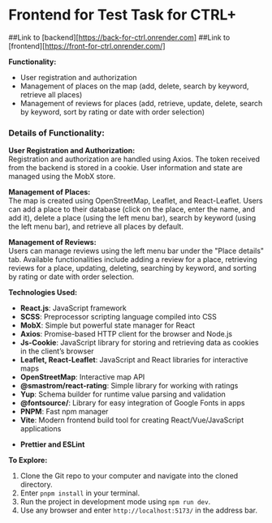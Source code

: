 # Frontend for Test Task for CTRL+

##Link to [backend][https://back-for-ctrl.onrender.com]
##Link to [frontend][https://front-for-ctrl.onrender.com/]

**Functionality:**  
- User registration and authorization  
- Management of places on the map (add, delete, search by keyword, retrieve all places)  
- Management of reviews for places (add, retrieve, update, delete, search by keyword, sort by rating or date with order selection)  

### Details of Functionality:  

**User Registration and Authorization:**  
Registration and authorization are handled using Axios. The token received from the backend is stored in a cookie. User information and state are managed using the MobX store.

**Management of Places:**  
The map is created using OpenStreetMap, Leaflet, and React-Leaflet. Users can add a place to their database (click on the place, enter the name, and add it), delete a place (using the left menu bar), search by keyword (using the left menu bar), and retrieve all places by default.

**Management of Reviews:**  
Users can manage reviews using the left menu bar under the "Place details" tab. Available functionalities include adding a review for a place, retrieving reviews for a place, updating, deleting, searching by keyword, and sorting by rating or date with order selection.

**Technologies Used:**  
- **React.js**: JavaScript framework  
- **SCSS**: Preprocessor scripting language compiled into CSS  
- **MobX**: Simple but powerful state manager for React  
- **Axios**: Promise-based HTTP client for the browser and Node.js  
- **Js-Cookie**: JavaScript library for storing and retrieving data as cookies in the client’s browser  
- **Leaflet, React-Leaflet**: JavaScript and React libraries for interactive maps  
- **OpenStreetMap**: Interactive map API  
- **@smastrom/react-rating**: Simple library for working with ratings  
- **Yup**: Schema builder for runtime value parsing and validation  
- **@fontsource/**: Library for easy integration of Google Fonts in apps  
- **PNPM**: Fast npm manager  
- **Vite**: Modern frontend build tool for creating React/Vue/JavaScript applications  
<!-- - JsDoc: To generate documentation for code  -->  
- **Prettier and ESLint**

**To Explore:**  
1. Clone the Git repo to your computer and navigate into the cloned directory.  
2. Enter `pnpm install` in your terminal.  
3. Run the project in development mode using `npm run dev`.  
4. Use any browser and enter `http://localhost:5173/` in the address bar.  
<!-- - To explore code documentation, open the "./out/" folder and start the index.js file.  -->
